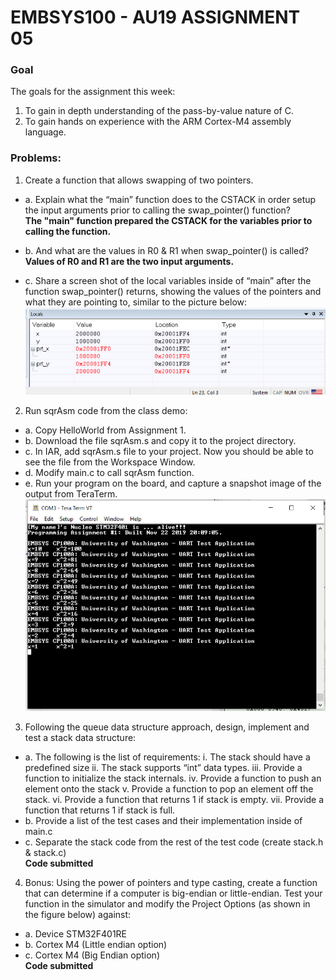﻿# EMBSYS100 - AU19 ASSIGNMENT 05
### Goal
The goals for the assignment this week:
1. To gain in depth understanding of the pass-by-value nature of C.
2. To gain hands on experience with the ARM Cortex-M4 assembly language.

### Problems:
1. Create a function that allows swapping of two pointers.
* a. Explain what the “main” function does to the CSTACK in order setup the input arguments prior to calling the swap_pointer() function?  
__The "main" function prepared the CSTACK for the variables prior to calling the function.__

* b. And what are the values in R0 & R1 when swap_pointer() is called?
__Values of R0 and R1 are the two input arguments.__  


* c. Share a screen shot of the local variables inside of “main” after the function swap_pointer() returns, showing the values of the pointers and what they are pointing to, similar to the picture below:
![screenshot for Problem1](https://github.com/dayao-live/EMBSYS100---AU19/blob/master/assignment05/Problem1_SwapPointers/P1_screenshot.PNG)

2. Run sqrAsm code from the class demo:
* a. Copy HelloWorld from Assignment 1.
* b. Download the file sqrAsm.s and copy it to the project directory.
* c. In IAR, add sqrAsm.s file to your project. Now you should be able to see the file from the Workspace Window.  
* d. Modify main.c to call sqrAsm function.
* e. Run your program on the board, and capture a snapshot image of the output from TeraTerm.
![screenshot for TeraTerm](https://github.com/dayao-live/EMBSYS100---AU19/blob/master/assignment05/Problem2_SqrAsm/TeraTerm_screenshot.PNG)

3. Following the queue data structure approach, design, implement and test a stack data structure:
* a. The following is the list of requirements:
i. The stack should have a predefined size
ii. The stack supports “int” data types.
iii. Provide a function to initialize the stack internals.
iv. Provide a function to push an element onto the stack
v. Provide a function to pop an element off the stack.
vi. Provide a function that returns 1 if stack is empty.
vii. Provide a function that returns 1 if stack is full.
* b. Provide a list of the test cases and their implementation inside of main.c
* c. Separate the stack code from the rest of the test code (create stack.h & stack.c)  
__Code submitted__

4. Bonus: Using the power of pointers and type casting, create a function that can determine if a computer is big-endian or little-endian. Test your function in the simulator and modify the Project Options (as shown in the figure below) against:  
* a. Device STM32F401RE
* b. Cortex M4 (Little endian option)
* c. Cortex M4 (Big Endian option)  
__Code submitted__
